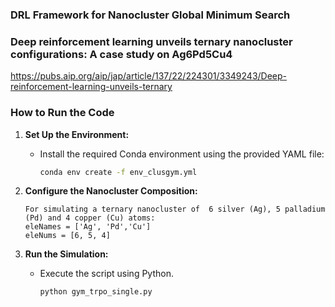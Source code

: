 
### DRL Framework for Nanocluster Global Minimum Search 
### Deep reinforcement learning unveils ternary nanocluster configurations: A case study on Ag6Pd5Cu4
https://pubs.aip.org/aip/jap/article/137/22/224301/3349243/Deep-reinforcement-learning-unveils-ternary
### How to Run the Code

1. **Set Up the Environment:**
   - Install the required Conda environment using the provided YAML file:
     ```bash
     conda env create -f env_clusgym.yml
     ```

2. **Configure the Nanocluster Composition:**
     ```
     For simulating a ternary nanocluster of  6 silver (Ag), 5 palladium (Pd) and 4 copper (Cu) atoms:
     eleNames = ['Ag', 'Pd','Cu']
     eleNums = [6, 5, 4]
     ```

3. **Run the Simulation:**
   - Execute the script using Python.
     ```bash
     python gym_trpo_single.py   
     ```


